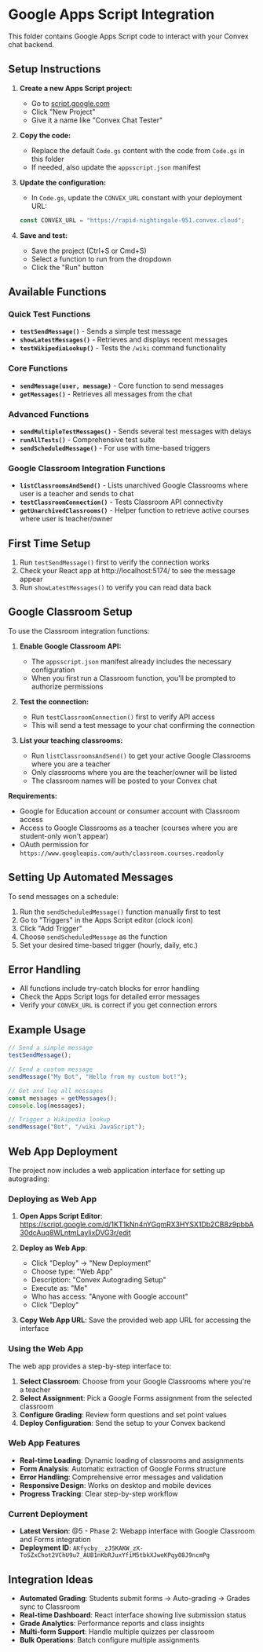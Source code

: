 # Google Apps Script Integration

This folder contains Google Apps Script code to interact with your Convex chat backend.

## Setup Instructions

1. **Create a new Apps Script project:**
   - Go to [script.google.com](https://script.google.com)
   - Click "New Project"
   - Give it a name like "Convex Chat Tester"

2. **Copy the code:**
   - Replace the default `Code.gs` content with the code from `Code.gs` in this folder
   - If needed, also update the `appsscript.json` manifest

3. **Update the configuration:**
   - In `Code.gs`, update the `CONVEX_URL` constant with your deployment URL:
   ```javascript
   const CONVEX_URL = "https://rapid-nightingale-951.convex.cloud";
   ```

4. **Save and test:**
   - Save the project (Ctrl+S or Cmd+S)
   - Select a function to run from the dropdown
   - Click the "Run" button

## Available Functions

### Quick Test Functions

- **`testSendMessage()`** - Sends a simple test message
- **`showLatestMessages()`** - Retrieves and displays recent messages
- **`testWikipediaLookup()`** - Tests the `/wiki` command functionality

### Core Functions

- **`sendMessage(user, message)`** - Core function to send messages
- **`getMessages()`** - Retrieves all messages from the chat

### Advanced Functions

- **`sendMultipleTestMessages()`** - Sends several test messages with delays
- **`runAllTests()`** - Comprehensive test suite
- **`sendScheduledMessage()`** - For use with time-based triggers

### Google Classroom Integration Functions

- **`listClassroomsAndSend()`** - Lists unarchived Google Classrooms where user is a teacher and sends to chat
- **`testClassroomConnection()`** - Tests Classroom API connectivity
- **`getUnarchivedClassrooms()`** - Helper function to retrieve active courses where user is teacher/owner

## First Time Setup

1. Run `testSendMessage()` first to verify the connection works
2. Check your React app at http://localhost:5174/ to see the message appear
3. Run `showLatestMessages()` to verify you can read data back

## Google Classroom Setup

To use the Classroom integration functions:

1. **Enable Google Classroom API:**
   - The `appsscript.json` manifest already includes the necessary configuration
   - When you first run a Classroom function, you'll be prompted to authorize permissions

2. **Test the connection:**
   - Run `testClassroomConnection()` first to verify API access
   - This will send a test message to your chat confirming the connection

3. **List your teaching classrooms:**
   - Run `listClassroomsAndSend()` to get your active Google Classrooms where you are a teacher
   - Only classrooms where you are the teacher/owner will be listed
   - The classroom names will be posted to your Convex chat

**Requirements:**
- Google for Education account or consumer account with Classroom access
- Access to Google Classrooms as a teacher (courses where you are student-only won't appear)
- OAuth permission for `https://www.googleapis.com/auth/classroom.courses.readonly`

## Setting Up Automated Messages

To send messages on a schedule:

1. Run the `sendScheduledMessage()` function manually first to test
2. Go to "Triggers" in the Apps Script editor (clock icon)
3. Click "Add Trigger"
4. Choose `sendScheduledMessage` as the function
5. Set your desired time-based trigger (hourly, daily, etc.)

## Error Handling

- All functions include try-catch blocks for error handling
- Check the Apps Script logs for detailed error messages
- Verify your `CONVEX_URL` is correct if you get connection errors

## Example Usage

```javascript
// Send a simple message
testSendMessage();

// Send a custom message
sendMessage("My Bot", "Hello from my custom bot!");

// Get and log all messages
const messages = getMessages();
console.log(messages);

// Trigger a Wikipedia lookup
sendMessage("Bot", "/wiki JavaScript");
```

## Web App Deployment

The project now includes a web application interface for setting up autograding:

### Deploying as Web App

1. **Open Apps Script Editor**: https://script.google.com/d/1KT1kNn4nYGqmRX3HYSX1Db2CB8z9pbbA30dcAuq8WLntmLaylixDVG3r/edit

2. **Deploy as Web App**:
   - Click "Deploy" → "New Deployment"
   - Choose type: "Web App"
   - Description: "Convex Autograding Setup"
   - Execute as: "Me"
   - Who has access: "Anyone with Google account"
   - Click "Deploy"

3. **Copy Web App URL**: Save the provided web app URL for accessing the interface

### Using the Web App

The web app provides a step-by-step interface to:

1. **Select Classroom**: Choose from your Google Classrooms where you're a teacher
2. **Select Assignment**: Pick a Google Forms assignment from the selected classroom
3. **Configure Grading**: Review form questions and set point values
4. **Deploy Configuration**: Send the setup to your Convex backend

### Web App Features

- **Real-time Loading**: Dynamic loading of classrooms and assignments
- **Form Analysis**: Automatic extraction of Google Forms structure
- **Error Handling**: Comprehensive error messages and validation
- **Responsive Design**: Works on desktop and mobile devices
- **Progress Tracking**: Clear step-by-step workflow

### Current Deployment

- **Latest Version**: @5 - Phase 2: Webapp interface with Google Classroom and Forms integration
- **Deployment ID**: `AKfycby__zJSKAKW_zX-ToSZxChot2VChU9u7_AUB1nKbRJuxYfiM5tbkXJweKPqy08J9ncmPg`

## Integration Ideas

- **Automated Grading**: Students submit forms → Auto-grading → Grades sync to Classroom
- **Real-time Dashboard**: React interface showing live submission status
- **Grade Analytics**: Performance reports and class insights
- **Multi-form Support**: Handle multiple quizzes per classroom
- **Bulk Operations**: Batch configure multiple assignments